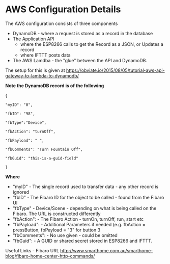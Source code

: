 # AWS Configuration Details

The AWS configuration consists of three components
- DynamoDB - where a request is stored as a record in the database
- The Application API 
	- where the ESP8266 calls to get the Record as a JSON, or Updates a record
	- where IFTTT posts data
- The AWS Lamdba - the "glue" between the API and DynamoDB.
	
The setup for this is given at https://obviate.io/2015/08/05/tutorial-aws-api-gateway-to-lambda-to-dynamodb/
	
	
**Note the DynamoDB record is of the following**  

{

	"myID": "0",

	"fbID": "98",

	"fbType":"Device",

	"fbAction": "turnOff",

	"fbPayload": " ",

	"fbComments": "Turn Fountain Off",

	"fbGuid": "this-is-a-guid-field"

	}	   



**Where**
- "myID"				- 	The single record used to transfer data - any other record is ignored
- "fbID"				-		The Fibaro ID for the object to be called - found from the Fibaro UI
- "fbType"			-		Device/Scene - depending on what is being called on the Fibaro.  The URL is constructed differently
- "fbAction":		-		The Fibaro Action - turnOn, turnOff, run, start etc
- "fbPayload":	-		Additional Parameters if needed (e.g. fbAction = pressButton, fbPayload = "3" for button 3
- "fbComments": -		No use given - could be omitted
- "fbGuid": 		- 	A GUID or shared secret stored in ESP8266 and IFTTT.
	
Useful Links - Fibaro URL http://www.smarthome.com.au/smarthome-blog/fibaro-home-center-http-commands/

